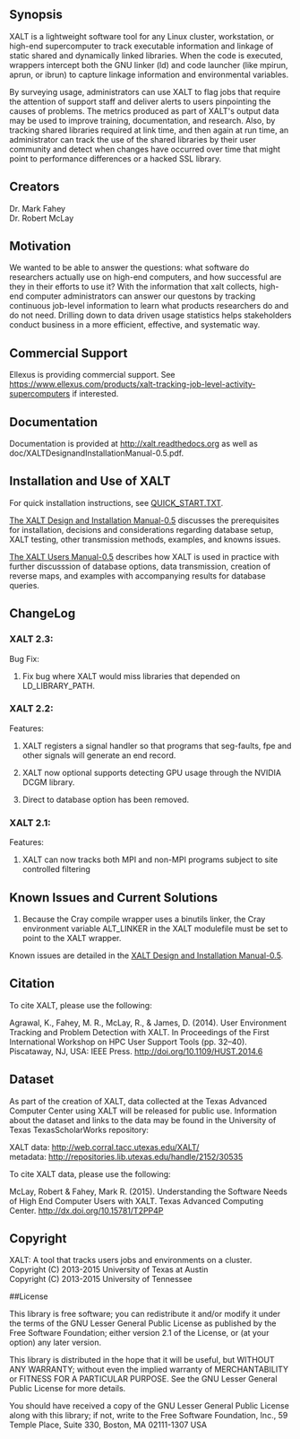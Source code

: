 ## Synopsis

XALT is a lightweight software tool for any Linux cluster,
workstation, or high-end supercomputer to track executable information
and linkage of static shared and dynamically linked libraries. When
the code is executed, wrappers intercept both the GNU linker (ld) and
code launcher (like mpirun, aprun, or ibrun) to capture linkage
information and environmental variables.

By surveying usage, administrators can use XALT to flag jobs that
require the attention of support staff and deliver alerts to users
pinpointing the causes of problems.  The metrics produced as part of
XALT's output data may be used to improve training, documentation, and
research. Also, by tracking shared libraries required at link time,
and then again at run time, an administrator can track the use of the
shared libraries by their user community and detect when changes have
occurred over time that might point to performance differences or a
hacked SSL library.

## Creators
Dr. Mark Fahey  
Dr. Robert McLay

## Motivation

We wanted to be able to answer the questions: what software do
researchers actually use on high-end computers, and how successful are
they in their efforts to use it?  With the information that xalt
collects, high-end computer administrators can answer our questons by
tracking continuous job-level information to learn what products
researchers do and do not need.  Drilling down to data driven usage
statistics helps stakeholders conduct business in a more efficient,
effective, and systematic way.

## Commercial Support
Ellexus is providing commercial support.
See https://www.ellexus.com/products/xalt-tracking-job-level-activity-supercomputers if interested.


## Documentation
Documentation is provided at http://xalt.readthedocs.org as well as
doc/XALTDesignandInstallationManual-0.5.pdf.

## Installation and Use of XALT

For quick installation instructions, see [QUICK_START.TXT](QUICK_START.TXT).

[The XALT Design and Installation Manual-0.5](my_docs/XALTDesignandInstallationManual-0.5.pdf) discusses the
prerequisites for installation, decisions and considerations regarding
database setup, XALT testing, other transmission methods, examples,
and knowns issues.

[The XALT Users Manual-0.5](my_docs/XALTUsersManual-0.5.pdf) describes how
XALT is used in practice with further discusssion of database options,
data transmission, creation of reverse maps, and examples with
accompanying results for database queries.


## ChangeLog

### XALT 2.3:

Bug Fix:

   1. Fix bug where XALT would miss libraries that depended on LD_LIBRARY_PATH.
   

### XALT 2.2:

Features:

   1. XALT registers a signal handler so that programs that seg-faults, fpe
      and other signals will generate an end record.

   2. XALT now optional supports detecting GPU usage through the NVIDIA DCGM library.

   3. Direct to database option has been removed.

### XALT 2.1:

Features:

   1. XALT can now tracks both MPI and non-MPI programs subject to site controlled filtering


## Known Issues and Current Solutions


1. Because the Cray compile wrapper uses a binutils linker, the Cray
environment variable ALT_LINKER in the XALT modulefile must be set to
point to the XALT wrapper.

Known issues are detailed in the [XALT Design and Installation Manual-0.5](my_docs/XALTDesignandInstallationManual-0.5.pdf).


## Citation

To cite XALT, please use the following:

Agrawal, K., Fahey, M. R., McLay, R., & James, D. (2014). User Environment Tracking and Problem Detection with XALT. In Proceedings of the First International Workshop on HPC User Support Tools (pp. 32–40). Piscataway, NJ, USA: IEEE Press. http://doi.org/10.1109/HUST.2014.6

## Dataset

As part of the creation of XALT, data collected at the Texas Advanced
Computer Center using XALT will be released for public use.
Information about the dataset and links to the data may be found in
the University of Texas TexasScholarWorks repository:

  XALT data: http://web.corral.tacc.utexas.edu/XALT/  
  metadata: http://repositories.lib.utexas.edu/handle/2152/30535

To cite XALT data, please use the following:   

McLay, Robert & Fahey, Mark R. (2015). Understanding the Software Needs of High End Computer Users with XALT. Texas Advanced Computing Center. http://dx.doi.org/10.15781/T2PP4P

## Copyright

XALT: A tool that tracks users jobs and environments on a cluster.  
Copyright (C) 2013-2015 University of Texas at Austin  
Copyright (C) 2013-2015 University of Tennessee

##License

This library is free software; you can redistribute it and/or modify
it under the terms of the GNU Lesser General Public License as
published by the Free Software Foundation; either version 2.1 of
the License, or (at your option) any later version.

This library is distributed in the hope that it will be useful,
but WITHOUT ANY WARRANTY; without even the implied warranty of
MERCHANTABILITY or FITNESS FOR A PARTICULAR PURPOSE. See the GNU
Lesser  General Public License for more details.

You should have received a copy of the GNU Lesser General Public
License along with this library; if not, write to the Free
Software Foundation, Inc., 59 Temple Place, Suite 330,
Boston, MA 02111-1307 USA
